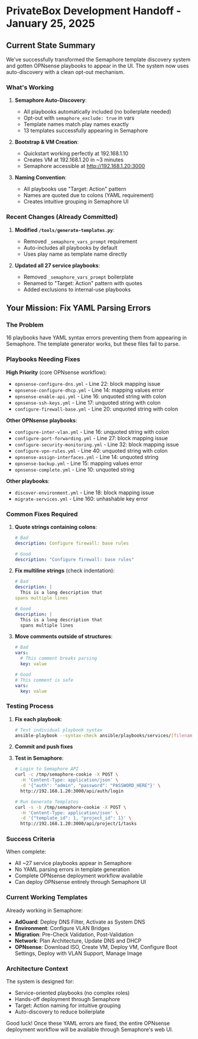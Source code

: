 # PrivateBox Development Handoff - January 25, 2025

## Current State Summary

We've successfully transformed the Semaphore template discovery system and gotten OPNsense playbooks to appear in the UI. The system now uses auto-discovery with a clean opt-out mechanism.

### What's Working

1. **Semaphore Auto-Discovery**:
   - All playbooks automatically included (no boilerplate needed)
   - Opt-out with `semaphore_exclude: true` in vars
   - Template names match play names exactly
   - 13 templates successfully appearing in Semaphore

2. **Bootstrap & VM Creation**: 
   - Quickstart working perfectly at 192.168.1.10
   - Creates VM at 192.168.1.20 in ~3 minutes
   - Semaphore accessible at http://192.168.1.20:3000

3. **Naming Convention**:
   - All playbooks use "Target: Action" pattern
   - Names are quoted due to colons (YAML requirement)
   - Creates intuitive grouping in Semaphore UI

### Recent Changes (Already Committed)

1. **Modified `/tools/generate-templates.py`**:
   - Removed `_semaphore_vars_prompt` requirement
   - Auto-includes all playbooks by default
   - Uses play name as template name directly

2. **Updated all 27 service playbooks**:
   - Removed `_semaphore_vars_prompt` boilerplate
   - Renamed to "Target: Action" pattern with quotes
   - Added exclusions to internal-use playbooks

## Your Mission: Fix YAML Parsing Errors

### The Problem
16 playbooks have YAML syntax errors preventing them from appearing in Semaphore. The template generator works, but these files fail to parse.

### Playbooks Needing Fixes

**High Priority** (core OPNsense workflow):
- `opnsense-configure-dns.yml` - Line 22: block mapping issue
- `opnsense-configure-dhcp.yml` - Line 14: mapping values error
- `opnsense-enable-api.yml` - Line 16: unquoted string with colon
- `opnsense-ssh-keys.yml` - Line 17: unquoted string with colon
- `configure-firewall-base.yml` - Line 20: unquoted string with colon

**Other OPNsense playbooks**:
- `configure-inter-vlan.yml` - Line 16: unquoted string with colon
- `configure-port-forwarding.yml` - Line 27: block mapping issue
- `configure-security-monitoring.yml` - Line 32: block mapping issue
- `configure-vpn-rules.yml` - Line 40: unquoted string with colon
- `opnsense-assign-interfaces.yml` - Line 14: unquoted string
- `opnsense-backup.yml` - Line 15: mapping values error
- `opnsense-complete.yml` - Line 10: unquoted string

**Other playbooks**:
- `discover-environment.yml` - Line 18: block mapping issue
- `migrate-services.yml` - Line 160: unhashable key error

### Common Fixes Required

1. **Quote strings containing colons**:
   ```yaml
   # Bad
   description: Configure firewall: base rules
   
   # Good  
   description: "Configure firewall: base rules"
   ```

2. **Fix multiline strings** (check indentation):
   ```yaml
   # Bad
   description: |
     This is a long description that
   spans multiple lines
   
   # Good
   description: |
     This is a long description that
     spans multiple lines
   ```

3. **Move comments outside of structures**:
   ```yaml
   # Bad
   vars:
     # This comment breaks parsing
     key: value
   
   # Good
   # This comment is safe
   vars:
     key: value
   ```

### Testing Process

1. **Fix each playbook**:
   ```bash
   # Test individual playbook syntax
   ansible-playbook --syntax-check ansible/playbooks/services/[filename].yml
   ```

2. **Commit and push fixes**

3. **Test in Semaphore**:
   ```bash
   # Login to Semaphore API
   curl -c /tmp/semaphore-cookie -X POST \
     -H 'Content-Type: application/json' \
     -d '{"auth": "admin", "password": "PASSWORD_HERE"}' \
     http://192.168.1.20:3000/api/auth/login
   
   # Run Generate Templates
   curl -s -b /tmp/semaphore-cookie -X POST \
     -H 'Content-Type: application/json' \
     -d '{"template_id": 1, "project_id": 1}' \
     http://192.168.1.20:3000/api/project/1/tasks
   ```

### Success Criteria

When complete:
- All ~27 service playbooks appear in Semaphore
- No YAML parsing errors in template generation  
- Complete OPNsense deployment workflow available
- Can deploy OPNsense entirely through Semaphore UI

### Current Working Templates

Already working in Semaphore:
- **AdGuard**: Deploy DNS Filter, Activate as System DNS
- **Environment**: Configure VLAN Bridges
- **Migration**: Pre-Check Validation, Post-Validation
- **Network**: Plan Architecture, Update DNS and DHCP
- **OPNsense**: Download ISO, Create VM, Deploy VM, Configure Boot Settings, Deploy with VLAN Support, Manage Image

### Architecture Context

The system is designed for:
- Service-oriented playbooks (no complex roles)
- Hands-off deployment through Semaphore
- Target: Action naming for intuitive grouping
- Auto-discovery to reduce boilerplate

Good luck! Once these YAML errors are fixed, the entire OPNsense deployment workflow will be available through Semaphore's web UI.